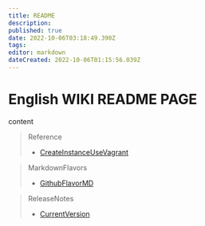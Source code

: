 ```yaml
---
title: README
description: 
published: true
date: 2022-10-06T03:18:49.390Z
tags: 
editor: markdown
dateCreated: 2022-10-06T01:15:56.039Z
---
```


# English WIKI README PAGE



content

> Reference
> * [CreateInstanceUseVagrant](/en/reference/CreateInstanceUseVagrant.md)

> MarkdownFlavors
> * [GithubFlavorMD](/en/MarkdownFlavors/GithubFlavorMD.md)

> ReleaseNotes
> * [CurrentVersion](/en/ReleaseNote/CurrentVersion.md)



